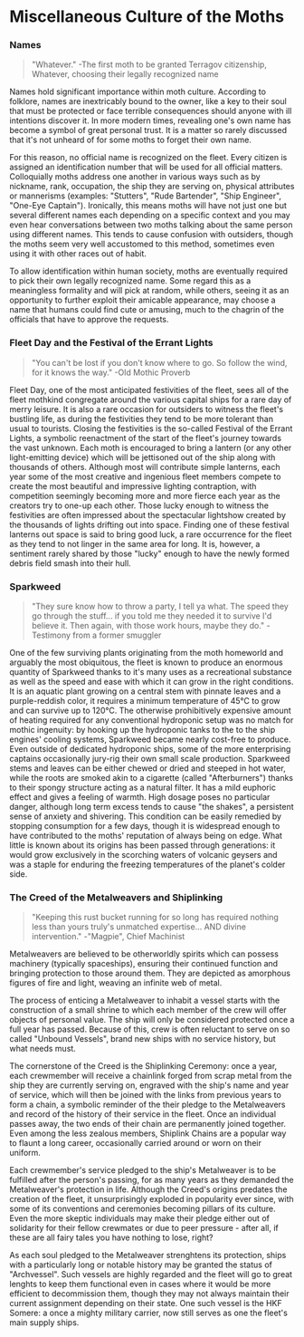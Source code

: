 # Miscellaneous Culture of the Moths

### Names

>"Whatever."
-The first moth to be granted Terragov citizenship, Whatever, choosing their legally recognized name

Names hold significant importance within moth culture. According to folklore, names are inextricably bound to the owner, like a key to their soul that must be protected or face terrible consequences should anyone with ill intentions discover it. In more modern times, revealing one's own name has become a symbol of great personal trust. It is a matter so rarely discussed that it's not unheard of for some moths to forget their own name.

For this reason, no official name is recognized on the fleet. Every citizen is assigned an identification number that will be used for all official matters. Colloquially moths address one another in various ways such as by nickname, rank, occupation, the ship they are serving on, physical attributes or mannerisms (examples: "Stutters", "Rude Bartender", "Ship Engineer", "One-Eye Captain"). Ironically, this means moths will have not just one but several different names each depending on a specific context and you may even hear conversations between two moths talking about the same person using different names. This tends to cause confusion with outsiders, though the moths seem very well accustomed to this method, sometimes even using it with other races out of habit.

To allow identification within human society, moths are eventually required to pick their own legally recognized name. Some regard this as a meaningless formality and will pick at random, while others, seeing it as an opportunity to further exploit their amicable appearance, may choose a name that humans could find cute or amusing, much to the chagrin of the officials that have to approve the requests.

### Fleet Day and the Festival of the Errant Lights

>"You can't be lost if you don't know where to go. So follow the wind, for it knows the way."
-Old Mothic Proverb

Fleet Day, one of the most anticipated festivities of the fleet, sees all of the fleet mothkind congregate around the various capital ships for a rare day of merry leisure. It is also a rare occasion for outsiders to witness the fleet's bustling life, as during the festivities they tend to be more tolerant than usual to tourists.
Closing the festivities is the so-called Festival of the Errant Lights, a symbolic reenactment of the start of the fleet's journey towards the vast unknown. Each moth is encouraged to bring a lantern (or any other light-emitting device) which will be jettisoned out of the ship along with thousands of others. 
Although most will contribute simple lanterns, each year some of the most creative and ingenious fleet members compete to create the most beautiful and impressive lighting contraption, with competition seemingly becoming more and more fierce each year as the creators try to one-up each other.
Those lucky enough to witness the festivities are often impressed about the spectacular lightshow created by the thousands of lights drifting out into space.
Finding one of these festival lanterns out space is said to bring good luck, a rare occurrence for the fleet as they tend to not linger in the same area for long. It is, however, a sentiment rarely shared by those "lucky" enough to have the newly formed debris field smash into their hull.

### Sparkweed

>"They sure know how to throw a party, I tell ya what. The speed they go through the stuff... if you told me they needed it to survive I'd believe it. Then again, with those work hours, maybe they do."
-Testimony from a former smuggler

One of the few surviving plants originating from the moth homeworld and arguably the most obiquitous, the fleet is known to produce an enormous quantity of Sparkweed thanks to it's many uses as a recreational substance as well as the speed and ease with which it can grow in the right conditions.
It is an aquatic plant growing on a central stem with pinnate leaves and a purple-reddish color, it requires a minimum temperature of 45°C to grow and can survive up to 120°C.
The otherwise prohibitively expensive amount of heating required for any conventional hydroponic setup was no match for mothic ingenuity: by hooking up the hydroponic tanks to the to the ship engines' cooling systems, Sparkweed became nearly cost-free to produce. Even outside of dedicated hydroponic ships, some of the more enterprising captains occasionally jury-rig their own small scale production.
Sparkweed stems and leaves can be either chewed or dried and steeped in hot water, while the roots are smoked akin to a cigarette (called "Afterburners") thanks to their spongy structure acting as a natural filter.
It has a mild euphoric effect and gives a feeling of warmth. High dosage poses no particular danger, although long term excess tends to cause "the shakes", a persistent sense of anxiety and shivering. This condition can be easily remedied by stopping consumption for a few days, though it is widespread enough to have contributed to the moths' reputation of always being on edge.
What little is known about its origins has been passed through generations: it would grow exclusively in the scorching waters of volcanic geysers and was a staple for enduring the freezing temperatures of the planet's colder side.

### The Creed of the Metalweavers and Shiplinking

>"Keeping this rust bucket running for so long has required nothing less than yours truly's unmatched expertise... AND divine intervention."
-"Magpie", Chief Machinist

Metalweavers are believed to be otherworldly spirits which can possess machinery (typically spaceships), ensuring their continued function and bringing protection to those around them. They are depicted as amorphous figures of fire and light, weaving an infinite web of metal. 

The process of enticing a Metalweaver to inhabit a vessel starts with the construction of a small shrine to which each member of the crew will offer objects of personal value. The ship will only be considered protected once a full year has passed. Because of this, crew is often reluctant to serve on so called "Unbound Vessels", brand new ships with no service history, but what needs must.

The cornerstone of the Creed is the Shiplinking Ceremony: once a year, each crewmember will receive a chainlink forged from scrap metal from the ship they are currently serving on, engraved with the ship's name and year of service, which will then be joined with the links from previous years to form a chain, a symbolic reminder of the  their pledge to the Metalweavers and record of the history of their service in the fleet. Once an individual passes away, the two ends of their chain are permanently joined together.
Even among the less zealous members, Shiplink Chains are a popular way to flaunt a long career, occasionally carried around or worn on their uniform.

Each crewmember's service pledged to the ship's Metalweaver is to be fulfilled after the person's passing, for as many years as they demanded the Metalweaver's protection in life. Although the Creed's origins predates the creation of the fleet, it unsurprisingly exploded in popularity ever since, with some of its conventions and ceremonies becoming pillars of its culture. Even the more skeptic individuals may make their pledge either out of solidarity for their fellow crewmates or due to peer pressure - after all, if these are all fairy tales you have nothing to lose, right?

As each soul pledged to the Metalweaver strenghtens its protection, ships with a particularly long or notable history may be granted the status of "Archvessel". Such vessels are highly regarded and the fleet will go to great lenghts to keep them functional even in cases where it would be more efficient to decommission them, though they may not always maintain their current assignment depending on their state. One such vessel is the HKF Somere: a once a mighty military carrier, now still serves as one the fleet's main supply ships.
